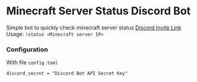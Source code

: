 # Minecraft Server Status Discord Bot
Simple bot to quickly check minecraft server status [Discord Invite Link](https://discordapp.com/api/oauth2/authorize?client_id=527866094925512714&permissions=2048&scope=bot)  
Usage: `!status <Minecraft server IP>`

### Configuration
With file `config.toml`   
```
discord_secret = "Discord Bot API Secret Key"
```
